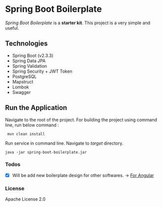 # Spring Boot Boilerplate

*Spring Boot Boilerplate* is a **starter kit**. This project is a very simple and useful.

## Technologies

- Spring Boot (v2.3.3)
- Spring Data JPA
- Spring Validation
- Spring Security + JWT Token
- PostgreSQL
- Mapstruct
- Lombok
- Swagger

## Run the Application

Navigate to the root of the project. For building the project using command line, run below command :

``` mvn clean install```

Run service in command line. Navigate to *target* directory.

``` java -jar spring-boot-boilerplate.jar ```

### Todos

- [x] Will be add new boilerplate design for other softwares. -> [For Angular]

### License

Apache License 2.0

[For Angular]: <https://github.com/Genc/angular-boilerplate>
